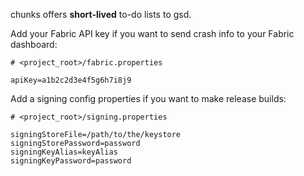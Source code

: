 chunks offers **short-lived** to-do lists to gsd.

Add your Fabric API key if you want to send crash info to your Fabric dashboard:

```
# <project_root>/fabric.properties

apiKey=a1b2c2d3e4f5g6h7i8j9
```

Add a signing config properties if you want to make release builds:

```
# <project_root>/signing.properties

signingStoreFile=/path/to/the/keystore
signingStorePassword=password
signingKeyAlias=keyAlias
signingKeyPassword=password
```
